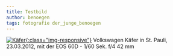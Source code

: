 ```yaml
---
title: Testbild
author: benoegen
tags: fotografie der_junge_benoegen
---
```

[![Käfer](https://5b5b-my.sharepoint.com/:i:/g/personal/matthias_benohr_5b5b_onmicrosoft_com/EfRljYGgUnBKrvnW3eTbaLkBvVhZK6SWP8kdMimnUy_x9g?e=zxrbmL){:class="img-responsive"}](https://5b5b-my.sharepoint.com/:i:/g/personal/matthias_benohr_5b5b_onmicrosoft_com/EfRljYGgUnBKrvnW3eTbaLkBvVhZK6SWP8kdMimnUy_x9g?e=zxrbmL)
Volkswagen Käfer in St. Pauli, 23.03.2012, mit der EOS 60D - 1/60 Sek. f/4 42 mm

